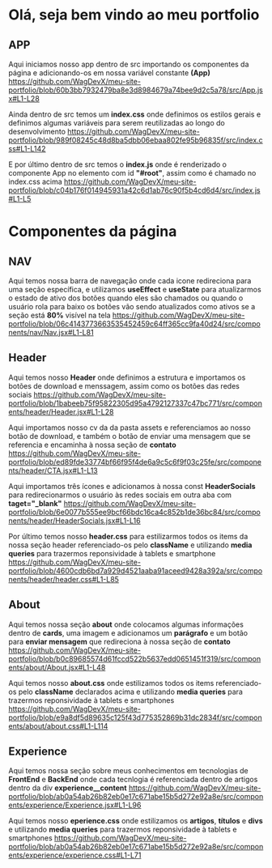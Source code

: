 # Olá, seja bem vindo ao meu portfolio
## APP
Aqui iniciamos nosso app dentro de src importando os componentes da página e adicionando-os em nossa variável constante <b>(App)</b>
https://github.com/WagDevX/meu-site-portfolio/blob/60b3bb7932479ba8e3d8984679a74bee9d2c5a78/src/App.jsx#L1-L28

Ainda dentro de src temos um <b>index.css</b> onde definimos os estilos gerais e definimos algumas variáveis para serem reutilizadas ao longo do desenvolvimento
https://github.com/WagDevX/meu-site-portfolio/blob/989f08245c48d8ba5dbb06ebaa802fe95b96835f/src/index.css#L1-L142

E por último dentro de src temos o <b>index.js</b> onde é renderizado o componente App no elemento com id <b>"#root"</b>, assim como é chamado no index.css acima
https://github.com/WagDevX/meu-site-portfolio/blob/c04b176f014945931a42c6d1ab76c90f5b4cd6d4/src/index.js#L1-L5

# Componentes da página
## NAV
Aqui temos nossa barra de navegação onde cada icone redireciona para uma seção específica, e utilizamos <b>useEffect</b> e <b>useState</b> para atualizarmos o estado de ativo dos botões quando eles são chamados ou quando o usuário rola para baixo os botões vão sendo atualizados como ativos se a seção está <b>80%</b> visível na tela
https://github.com/WagDevX/meu-site-portfolio/blob/06c4143773663535452459c64ff365cc9fa40d24/src/components/nav/Nav.jsx#L1-L81

## Header
Aqui temos nosso <b>Header</b> onde definimos a estrutura e importamos os botões de download e menssagem, assim como os botões das redes sociais
https://github.com/WagDevX/meu-site-portfolio/blob/1babeeb75f95822305d95a4792127337c47bc771/src/components/header/Header.jsx#L1-L28

Aqui importamos nosso cv da da pasta assets e referenciamos ao nosso botão de download, e também o botão de enviar uma mensagem que se referencia e encaminha à nossa seção de <b>contato</b>
https://github.com/WagDevX/meu-site-portfolio/blob/ed89fde33774bf66f95f4de6a9c5c6f9f03c25fe/src/components/header/CTA.jsx#L1-L13

Aqui importamos três ícones e adicionamos à nossa const <b>HeaderSocials</b> para redirecionarmos o usuário às redes sociais em outra aba com <b>taget="_blank"</b>
https://github.com/WagDevX/meu-site-portfolio/blob/6e0077b555ee9bcf66bdc16ca4c852b1de36bc84/src/components/header/HeaderSocials.jsx#L1-L16

Por último temos nosso <b>header.css</b> para estilizarmos todos os items da nossa seção header referenciado-os pelo <b>className</b> e utilizando <b>media queries</b> para trazermos reponsividade à tablets e smartphone
https://github.com/WagDevX/meu-site-portfolio/blob/4600cdb6bd7a929d4521aaba91aceed9428a392a/src/components/header/header.css#L1-L85


## About 
Aqui temos nossa seção <b>about</b> onde colocamos algumas informações dentro de <b>cards</b>, uma imagem e adicionamos um <b>parágrafo</b> e um botão para <b>enviar mensagem</b> que redireciona à nossa seção de <b>contato</b>
https://github.com/WagDevX/meu-site-portfolio/blob/b0c89685574d61fccd522b5637edd0651451f319/src/components/about/About.jsx#L1-L48

Aqui temos nosso <b>about.css</b> onde estilizamos todos os items referenciado-os pelo <b>className</b> declarados acima e utilizando <b>media queries</b> para trazermos reponsividade à tablets e smartphones
https://github.com/WagDevX/meu-site-portfolio/blob/e9a8df5d89635c125f43d775352869b31dc2834f/src/components/about/about.css#L1-L114

## Experience 
Aqui temos nossa seção sobre meus conhecimentos em tecnologias de <b>FrontEnd</b> e <b>BackEnd</b> onde cada tecnlogia é referenciada dentro de artigos dentro da div <b>experience__content</b>
https://github.com/WagDevX/meu-site-portfolio/blob/ab0a54ab26b82eb0e17c671abe15b5d272e92a8e/src/components/experience/Experience.jsx#L1-L96
  
Aqui temos nosso <b>eperience.css</b> onde estilizamos os <b>artigos</b>, <b>títulos</b> e <b>divs</b> e utilizando <b>media queries</b> para trazermos reponsividade à tablets e smartphones
https://github.com/WagDevX/meu-site-portfolio/blob/ab0a54ab26b82eb0e17c671abe15b5d272e92a8e/src/components/experience/experience.css#L1-L71
